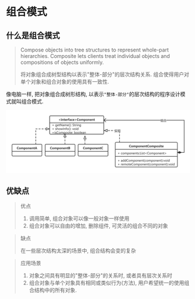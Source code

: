 # 组合模式

## 什么是组合模式

> Compose  objects  into  tree  structures   to  represent  whole-part  hierarchies.  Composite  lets   clients  treat  individual  objects  and  compositions  of  objects  uniformly.
>
> 将对象组合成树型结构以表示"整体-部分"的层次结构关系.  组合使得用户对单个对象和组合对象的使用具有一致性.

像电脑一样, 把对象组合成树形结构, 以表示`"整体-部分"`的层次结构的程序设计模式就叫组合模式.

![](./image/designpattern/composite.png)



## 优缺点

> 优点
>
> 1. 调用简单, 组合对象可以像一般对象一样使用
> 2. 组合对象可以自由的增加, 删除组件, 可灵活的组合不同的对象

> 缺点
>
> 在一些层次结构太深的场景中, 组合结构会变的复杂

> 应用场景
>
> 1. 对象之间具有明显的"整体-部分"的关系时, 或者具有层次关系时
> 2. 组合对象与单个对象具有相同或类似行为(方法), 用户希望统一的使用组合结构中的所有对象.